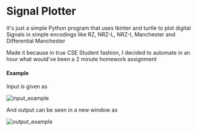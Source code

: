 # Signal Plotter

It's just a simple Python program that uses tkinter and turtle to plot digital Signals in simple encodings like RZ, NRZ-L, NRZ-I, Manchester and Differential Manchester

Made it because in true CSE Student fashion, I decided to automate in an hour what would've been a 2 minute homework assignment

#### Example

Input is given as 

![input_example](https://github.com/OverPoweredDev/SignalPlotter/blob/master/images/1.png?raw=true)

And output can be seen in a new window as

![output_example](https://github.com/OverPoweredDev/SignalPlotter/blob/master/images/2.png?raw=true)
